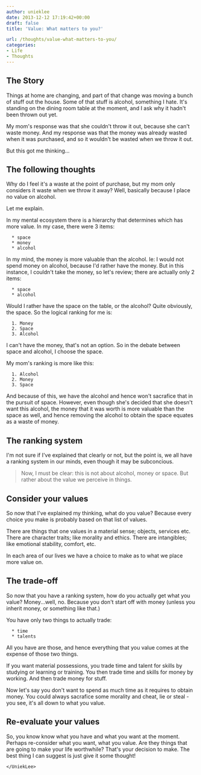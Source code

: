 ```yaml
---
author: unieklee
date: 2013-12-12 17:19:42+00:00
draft: false
title: 'Value: What matters to you?'

url: /thoughts/value-what-matters-to-you/
categories:
- Life
- Thoughts
---
```


## The Story


Things at home are changing, and part of that change was moving a bunch of stuff out the house. Some of that stuff is alcohol, something I hate. It's standing on the dining room table at the moment, and I ask why it hadn't been thrown out yet.

My mom's response was that she couldn't throw it out, because she can't waste money. And my response was that the money was already wasted when it was purchased, and so it wouldn't be wasted when we throw it out.

But this got me thinking...


## The following thoughts


Why do I feel it's a waste at the point of purchase, but my mom only considers it waste when we throw it away? Well, basically because I place no value on alcohol.

Let me explain.

In my mental ecosystem there is a hierarchy that determines which has more value. In my case, there were 3 items:



	  * space
	  * money
	  * alcohol

In my mind, the money is more valuable than the alcohol. Ie: I would not spend money on alcohol, because I'd rather have the money. But in this instance, I couldn't take the money, so let's review; there are actually only 2 items:

	  * space
	  * alcohol

Would I rather have the space on the table, or the alcohol? Quite obviously, the space. So the logical ranking for me is:

	  1. Money
	  2. Space
	  3. Alcohol

I can't have the money, that's not an option. So in the debate between space and alcohol, I choose the space.

My mom's ranking is more like this:

	  1. Alcohol
	  2. Money
	  3. Space

And because of this, we have the alcohol and hence won't sacrafice that in the pursuit of space. However, even though she's decided that she doesn't want this alcohol, the money that it was worth is more valuable than the space as well, and hence removing the alcohol to obtain the space equates as a waste of money.


## The ranking system


I'm not sure if I've explained that clearly or not, but the point is, we all have a ranking system in our minds, even though it may be subconcious.


<blockquote>Now, I must be clear: this is not about alcohol, money or space. But rather about the value we perceive in things.</blockquote>




## Consider your values


So now that I've explained my thinking, what do you value? Because every choice you make is probably based on that list of values.

There are things that one values in a material sense; objects, services etc. There are character traits; like morality and ethics. There are intangibles; like emotional stability, comfort, etc.

In each area of our lives we have a choice to make as to what we place more value on.


## The trade-off


So now that you have a ranking system, how do you actually get what you value? Money...well, no. Because you don't start off with money (unless you inherit money, or something like that.)

You have only two things to actually trade:



	  * time
	  * talents

All you have are those, and hence everything that you value comes at the expense of those two things.

If you want material possessions, you trade time and talent for skills by studying or learning or training. You then trade time and skills for money by working. And then trade money for stuff.

Now let's say you don't want to spend as much time as it requires to obtain money. You could always sacrafice some morality and cheat, lie or steal - you see, it's all down to what you value.


## Re-evaluate your values


So, you know know what you have and what you want at the moment. Perhaps re-consider what you want, what you value. Are they things that are going to make your life worthwhile? That's your decision to make. The best thing I can suggest is just give it some thought!

`</UniekLee>`
